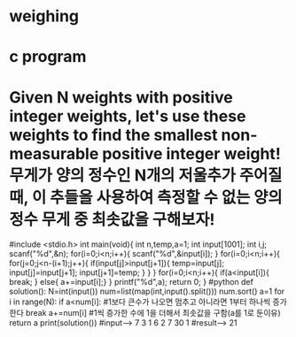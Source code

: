 # weighing
# c program
# Given N weights with positive integer weights, let's use these weights to find the smallest non-measurable positive integer weight! 무게가 양의 정수인 N개의 저울추가 주어질 때, 이 추들을 사용하여 측정할 수 없는 양의 정수 무게 중 최솟값을 구해보자!
#include <stdio.h>
int main(void){
	int n,temp,a=1;
	int input[1001];
	int i,j;
	scanf("%d",&n);
	for(i=0;i<n;i++){
		scanf("%d",&input[i]);
	}
	for(i=0;i<n;i++){
		for(j=0;j<n-(i+1);j++){
			if(input[j]>input[j+1]){
				temp=input[j];
				input[j]=input[j+1];
				input[j+1]=temp;
			}
		}
	}
	for(i=0;i<n;i++){
		if(a<input[i]){
			break;
		}
		else{
		a+=input[i];}
	}
	printf("%d",a);
	return 0;
}
#python
def solution():
    N=int(input())
    num=list(map(int,input().split()))
    num.sort()
    a=1
    for i in range(N):
        if a<num[i]: #1보다 큰수가 나오면 멈추고 아니라면 1부터 하나씩 증가한다
            break
        a+=num[i] #1씩 증가한 수에 1을 더해서 최솟값을 구함(a를 1로 둔이유)
    return a
print(solution())
#input--> 7  3 1 6 2 7 30 1
#result--> 21
